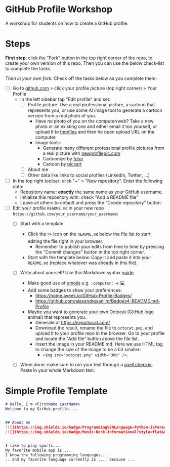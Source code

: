 # GitHub Profile Workshop
A workshop for students on how to create a GitHub profile.

# Steps

**First step**: click the "Fork" button in the top right corner of the repo, to create your own version of this repo. Then you can use the below check-list to complete the tasks.

*Then in your own fork:* Check off the tasks below as you complete them:
- [ ] Go to [github.com](https://github.com) > click your profile picture (top right corner) > Your Profile
    * In the left sidebar tap "Edit profile" and set:
      - [ ] Profile picture. Use a real professional picture, a cartoon that represents you, or use some AI image tool to generate a cartoon version from a real photo of you.
         * Have no photo of you on the computer/web? Take a new photo or an existing one and either email it too yourself, or upload it to [tmpfiles](https://tmpfiles.org/) and then he open upload URL on the computer.
         * Image tools:
            * Generate many different professional profile pictures from a real picture with [newprofilepic.com](https://newprofilepic.com/)
            * Cartoonize by [fotor](https://www.fotor.com/features/photo-to-cartoon/)
            * Cartoon by [picsart](https://picsart.com/photo-effects/photo-to-cartoon/)
       - [ ] About me
       - [ ] Other data like links to social profiles (LinkedIn, Twitter, ...)
- [ ] In the top right toolbar: click "+" > "New repository". Enter the following data:
    * Repository name: **exactly** the same name as your GitHub username.
    * Initialize this repository with: check "Add a README file"
    * Leave all others to default and press the "Create repository" button.
- [ ] Edit your profile `README.md` in your new repo `https://github.com/your_username/your_username`:
    - [ ] Start with a template
       * Click the :pencil2: icon on the `README.md` below the file list to start editing the file right in your browser.
         * Remember to publish your edits from time to time by pressing the "Commit changes" button in the top right corner.
       * Start with the template below. Copy it and paste it into your `README.md` (replace whatever was already in this file).
    - [ ] Write about yourself! Use this Markdown syntax [guide](https://docs.github.com/en/get-started/writing-on-github/getting-started-with-writing-and-formatting-on-github/basic-writing-and-formatting-syntax).
       * Make good use of [emojis](https://github.com/ikatyang/emoji-cheat-sheet)
           e.g. `:computer:` -> :computer:
       * Add some badges to show your preferences:
           * https://home.aveek.io/GitHub-Profile-Badges/
           * https://github.com/alexandresanlim/Badges4-README.md-Profile
       * Maybe you want to generate your own Octocat (GitHub logo animal) that represents you.
           * Generate at https://myoctocat.com/
           * Download the result, rename the file to `octocat.png`,  and upload it to your profile repo in the browser. Go to your profile and locate the "Add file" button above the file list.
           * Insert the image in your README.md. Here we use HTML tag to change the size of the image to be a bit smaller:
              * `<img src="octocat.png" width="30%" />`.
   - [ ] When done: make sure to run your text through a [spell checker](https://languagetool.org/). Paste in your whole Markdown text.



# Simple Profile Template
```markdown
# Hello, I'm <FirstName LastName>
Welcome to my GitHub profile....


## About me
[![](https://img.shields.io/badge/Programming%20Language-Python-informational?style=flat&&color=2bbc8a&logo=pastebin)](#)
[![](https://img.shields.io/badge/Music-Rock-informational?style=flat&&color=2bbc8a&logo=applemusic)](#)


I like to play sports...
My favorite mobile app is....
I know the following programming languages...
.. and my favorite language currently is .... because ...
````
